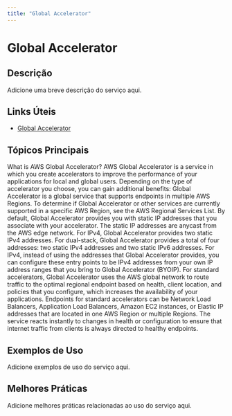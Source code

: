 ```yaml
---
title: "Global Accelerator"
---
```


# Global Accelerator

## Descrição

Adicione uma breve descrição do serviço aqui.

## Links Úteis

- [Global Accelerator](https://docs.aws.amazon.com/global-accelerator/latest/dg/what-is-global-accelerator.html)

## Tópicos Principais

What is AWS Global Accelerator?
AWS Global Accelerator is a service in which you create accelerators to improve the performance 
		of your applications for local and global users. Depending on the type of accelerator you choose, you can
		gain additional benefits: 
Global Accelerator is a global service that supports endpoints in multiple AWS Regions. To determine if Global Accelerator or 
		other services are currently supported in a specific AWS Region, see the 
		AWS 
			Regional Services List.
By default, Global Accelerator provides you with static IP addresses that you associate with your accelerator. The static IP addresses 
		are anycast from the AWS edge network. For IPv4, Global Accelerator provides two static IPv4 addresses. For dual-stack, Global Accelerator provides
		a total of four addresses: two static IPv4 addresses and two static IPv6 addresses. For IPv4, instead of using the addresses 
		that Global Accelerator provides, you can configure these entry points to be IPv4 addresses from your own IP address ranges that you 
		bring to Global Accelerator (BYOIP). 
For standard accelerators, Global Accelerator uses the AWS global network to route traffic to the optimal regional endpoint based
		on health, client location, and policies that you configure, which increases the availability of your applications. 
		Endpoints for standard accelerators can be Network Load Balancers, Application Load Balancers, Amazon EC2 instances, or Elastic IP addresses that are located in 
		one AWS Region or multiple Regions. The service reacts instantly to changes in health or configuration to 
		ensure that internet traffic from clients is always directed to healthy endpoints.

## Exemplos de Uso

Adicione exemplos de uso do serviço aqui.

## Melhores Práticas

Adicione melhores práticas relacionadas ao uso do serviço aqui.
